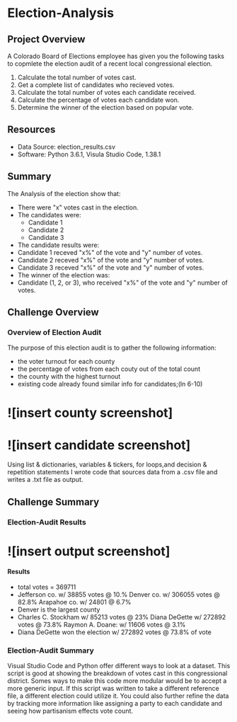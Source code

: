 # Election-Analysis

## Project Overview
A Colorado Board of Elections employee has given you the following tasks to copmlete the election audit of a recent local congressional election.

1. Calculate the total number of votes cast.
2. Get a complete list of candidates who recieved votes.
3. Calculate the total number of votes each candidate received.
4. Calculate the percentage of votes each candidate won.
5. Determine the winner of the election based on popular vote.

## Resources
- Data Source: election_results.csv
- Software: Python 3.6.1, Visula Studio Code, 1.38.1

## Summary
The Analysis of the election show that:
- There were "x" votes cast in the election.
- The candidates were:
  - Candidate 1
  - Candidate 2
  - Candidate 3
 - The candidate results were:
  - Candidate 1 receved "x%" of the vote and "y" number of votes.
  - Candidate 2 receved "x%" of the vote and "y" number of votes.
  - Candidate 3 receved "x%" of the vote and "y" number of votes.
 - The winner of the election was:
 - Candidate (1, 2, or 3), who received "x%" of the vote and "y" number of votes.
 
 ## Challenge Overview
 ### Overview of Election Audit
The purpose of this election audit is to gather the following information:
- the voter turnout for each county
- the percentage of votes from each couty out of the total count
- the county with the highest turnout
- existing code already found similar info for candidates;(ln 6-10)

# ![insert county screenshot]

# ![insert candidate screenshot]

Using list & dictionaries, variables & tickers, for loops,and decision & repetition statements I wrote code that sources data from a .csv file and writes a .txt file as output.
 
 ## Challenge Summary
 ### Election-Audit Results
 
# ![insert output screenshot]

#### Results
* total votes = 369711
* Jefferson co. w/ 38855 votes @ 10.%   Denver co. w/ 306055 votes @ 82.8%  Arapahoe co. w/ 24801 @ 6.7%
* Denver is the largest county
* Charles C. Stockham w/ 85213 votes @ 23%  Diana DeGette w/ 272892 votes @ 73.8%   Raymon A. Doane: w/ 11606 votes @ 3.1%
* Diana DeGette won the election w/ 272892 votes @ 73.8% of vote

### Election-Audit Summary
Visual Studio Code and Python offer different ways to look at a dataset. This script is good at showing the breakdown of votes cast in this congressional district. Somes ways to make this code more modular would be to accept a more generic input. If this script was written to take a different reference file, a different election could utilize it. You could also further refine the data by tracking more information like assigning a party to each candidate and seeing how partisanism effects vote count.
